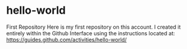 # hello-world
First Repository
Here is my first repository on this account. I created it entirely within the Github Interface using the instructions located at: 
https://guides.github.com/activities/hello-world/

